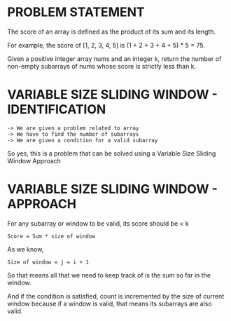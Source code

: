 # PROBLEM STATEMENT

The score of an array is defined as the product of its sum and its length.

For example, the score of [1, 2, 3, 4, 5] is (1 + 2 + 3 + 4 + 5) * 5 = 75.

Given a positive integer array nums and an integer k, return the number of non-empty subarrays of nums whose score is strictly less than k.

# VARIABLE SIZE SLIDING WINDOW - IDENTIFICATION

    -> We are given a problem related to array
    -> We have to find the number of subarrays
    -> We are given a condition for a valid subarray

So yes, this is a problem that can be solved using a Variable Size Sliding Window Approach

# VARIABLE SIZE SLIDING WINDOW - APPROACH

For any subarray or window to be valid, its score should be < k

    Score = Sum * size of window

As we know, 

    Size of window = j = i + 1

So that means all that we need to keep track of is the sum so far in the window. 

And if the condition is satisfied, count is incremented by the size of current window because if a window is valid, that means its subarrays are also valid.

